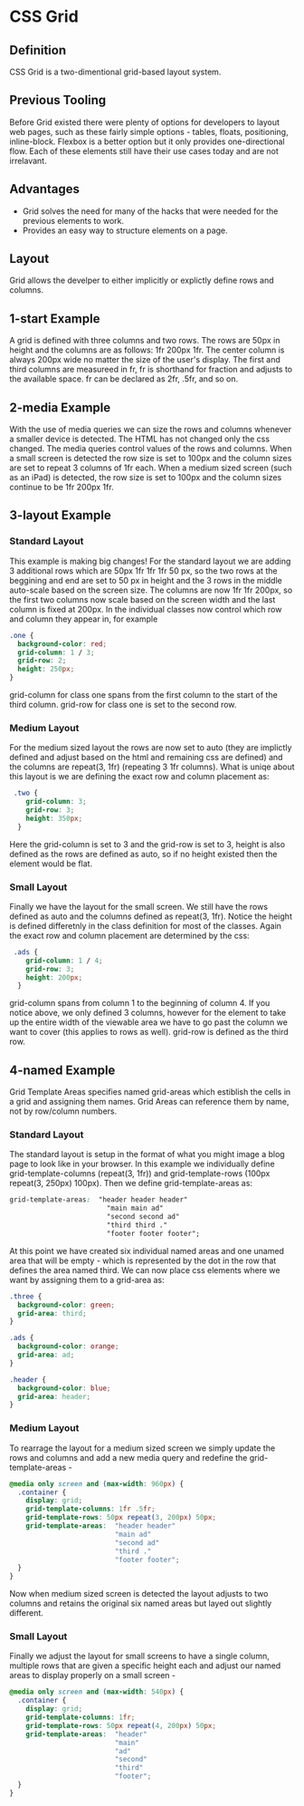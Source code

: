 # CSS Grid

## Definition
CSS Grid is a two-dimentional grid-based layout system.  

## Previous Tooling
Before Grid existed there were plenty of options for developers to layout web pages, such as these fairly simple options - tables, floats, positioning, inline-block.  Flexbox is a better option but it only provides one-directional flow.  Each of these elements still have their use cases today and are not irrelavant.

## Advantages
- Grid solves the need for many of the hacks that were needed for the previous elements to work. 
- Provides an easy way to structure elements on a page.

## Layout
Grid allows the develper to either implicitly or explictly define rows and columns.

## 1-start Example
A grid is defined with three columns and two rows.  The rows are 50px in height and the columns are as follows: 1fr 200px 1fr.  The center column is always 200px wide no matter the size of the user's display.  The first and third columns are measureed in fr, fr is shorthand for fraction and adjusts to the available space.  fr can be declared as 2fr, .5fr, and so on.

## 2-media Example
With the use of media queries we can size the rows and columns whenever a smaller device is detected.  The HTML has not changed only the css changed.  The media queries control values of the rows and columns.  When a small screen is detected the row size is set to 100px and the column sizes are set to repeat 3 columns of 1fr each.  When a medium sized screen (such as an iPad) is detected, the row size is set to 100px and the column sizes continue to be 1fr 200px 1fr.

## 3-layout Example

### Standard Layout
This example is making big changes! For the standard layout we are adding 3 additional rows which are 50px 1fr 1fr 1fr 50 px, so the two rows at the beggining and end are set to 50 px in height and the 3 rows in the middle auto-scale based on the screen size.  The columns are now 1fr 1fr 200px, so the first two columns now scale based on the screen width and the last column is fixed at 200px.  In the individual classes now control which row and column they appear in, for example 
```css
.one {
  background-color: red;
  grid-column: 1 / 3;
  grid-row: 2;
  height: 250px;
}
```
grid-column for class one spans from the first column to the start of the third column.
grid-row for class one is set to the second row.

### Medium Layout
For the medium sized layout the rows are now set to auto (they are implictly defined and adjust based on the html and remaining css are defined) and the columns are repeat(3, 1fr) (repeating 3 1fr columns).   What is uniqe about this layout is we are defining the exact row and column placement as:
```css
 .two {
    grid-column: 3;
    grid-row: 3;
    height: 350px;
  }
```
Here the grid-column is set to 3 and the grid-row is set to 3, height is also defined as the rows are defined as auto, so if no height existed then the element would be flat.

### Small Layout
Finally we have the layout for the small screen.  We still have the rows defined as auto and the columns defined as repeat(3, 1fr).  Notice the height is defined differetnly in the class definition for most of the classes.  Again the exact row and column placement are determined by the css:
```css
 .ads {
    grid-column: 1 / 4;
    grid-row: 3;
    height: 200px;
  }
```
grid-column spans from column 1 to the beginning of column 4.  If you notice above, we only defined 3 columns, however for the element to take up the entire width of the viewable area we have to go past the column we want to cover (this applies to rows as well).
grid-row is defined as the third row.

## 4-named Example
Grid Template Areas specifies named grid-areas which estiblish the cells in a grid and assigning them names.  Grid Areas can reference them by name, not by row/column numbers.

### Standard Layout
The standard layout is setup in the format of what you might image a blog page to look like in your browser.  In this example we individually define grid-template-columns (repeat(3, 1fr)) and grid-template-rows (100px repeat(3, 250px) 100px).  Then we define grid-template-areas as:
```css
grid-template-areas:  "header header header"
                        "main main ad"
                        "second second ad"
                        "third third ."
                        "footer footer footer";
```
At this point we have created six individual named areas and one unamed area that will be empty - which is represented by the dot in the row that defines the area named third.  We can now place css elements where we want by assigning them to a grid-area as:
```css
.three {
  background-color: green;
  grid-area: third;
}

.ads {
  background-color: orange;
  grid-area: ad;
}

.header {
  background-color: blue;
  grid-area: header;
}
```

### Medium Layout
To rearrage the layout for a medium sized screen we simply update the rows and columns and add a new media query and redefine the grid-template-areas - 
```css
@media only screen and (max-width: 960px) {
  .container {
    display: grid;
    grid-template-columns: 1fr .5fr;
    grid-template-rows: 50px repeat(3, 200px) 50px;
    grid-template-areas:  "header header"
                          "main ad"
                          "second ad"
                          "third ."
                          "footer footer";
  }
}
```
Now when  medium sized screen is detected the layout adjusts to two columns and retains the original six named areas but layed out slightly different.

### Small Layout
Finally we adjust the layout for small screens to have a single column, multiple rows that are given a specific height each and adjust our named areas to display properly on a small screen -
```css
@media only screen and (max-width: 540px) {
  .container {
    display: grid;
    grid-template-columns: 1fr;
    grid-template-rows: 50px repeat(4, 200px) 50px;
    grid-template-areas:  "header"
                          "main"
                          "ad"
                          "second"
                          "third"
                          "footer";
  }
}
```
